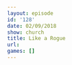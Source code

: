 ```yaml
---
layout: episode
id: '128'
date: 02/09/2018
show: church
title: Like a Rogue
url: 
games: []
---
```


